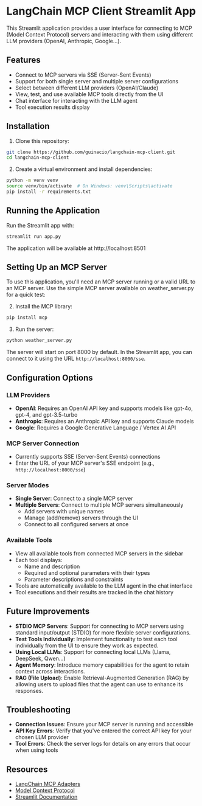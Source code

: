 # LangChain MCP Client Streamlit App

This Streamlit application provides a user interface for connecting to MCP (Model Context Protocol) servers and interacting with them using different LLM providers (OpenAI, Anthropic, Google...).

## Features

- Connect to MCP servers via SSE (Server-Sent Events)
- Support for both single server and multiple server configurations 
- Select between different LLM providers (OpenAI/Claude)
- View, test, and use available MCP tools directly from the UI
- Chat interface for interacting with the LLM agent
- Tool execution results display

## Installation

1. Clone this repository:
```bash
git clone https://github.com/guinacio/langchain-mcp-client.git
cd langchain-mcp-client
```

2. Create a virtual environment and install dependencies:
```bash
python -m venv venv
source venv/bin/activate  # On Windows: venv\Scripts\activate
pip install -r requirements.txt
```

## Running the Application

Run the Streamlit app with:
```bash
streamlit run app.py
```

The application will be available at http://localhost:8501

## Setting Up an MCP Server

To use this application, you'll need an MCP server running or a valid URL to an MCP server. 
Use the simple MCP server available on weather_server.py for a quick test:

2. Install the MCP library:
```bash
pip install mcp
```

3. Run the server:
```bash
python weather_server.py
```

The server will start on port 8000 by default. In the Streamlit app, you can connect to it using the URL `http://localhost:8000/sse`.

## Configuration Options

### LLM Providers
- **OpenAI**: Requires an OpenAI API key and supports models like gpt-4o, gpt-4, and gpt-3.5-turbo
- **Anthropic**: Requires an Anthropic API key and supports Claude models
- **Google**: Requires a Google Generative Language / Vertex AI API

### MCP Server Connection
- Currently supports SSE (Server-Sent Events) connections
- Enter the URL of your MCP server's SSE endpoint (e.g., `http://localhost:8000/sse`)

### Server Modes
- **Single Server**: Connect to a single MCP server
- **Multiple Servers**: Connect to multiple MCP servers simultaneously
  - Add servers with unique names
  - Manage (add/remove) servers through the UI
  - Connect to all configured servers at once

### Available Tools
- View all available tools from connected MCP servers in the sidebar
- Each tool displays:
  - Name and description
  - Required and optional parameters with their types
  - Parameter descriptions and constraints
- Tools are automatically available to the LLM agent in the chat interface
- Tool executions and their results are tracked in the chat history

## Future Improvements

- **STDIO MCP Servers**: Support for connecting to MCP servers using standard input/output (STDIO) for more flexible server configurations.
- **Test Tools Individually**: Implement functionality to test each tool individually from the UI to ensure they work as expected.
- **Using Local LLMs**: Support for connecting local LLMs (Llama, DeepSeek, Qwen...)
- **Agent Memory**: Introduce memory capabilities for the agent to retain context across interactions.
- **RAG (File Upload)**: Enable Retrieval-Augmented Generation (RAG) by allowing users to upload files that the agent can use to enhance its responses.

## Troubleshooting

- **Connection Issues**: Ensure your MCP server is running and accessible
- **API Key Errors**: Verify that you've entered the correct API key for your chosen LLM provider
- **Tool Errors**: Check the server logs for details on any errors that occur when using tools

## Resources

- [LangChain MCP Adapters](https://github.com/langchain-ai/langchain-mcp-adapters)
- [Model Context Protocol](https://modelcontextprotocol.io/introduction)
- [Streamlit Documentation](https://docs.streamlit.io/)
